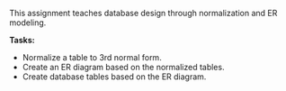 This assignment teaches database design through normalization and ER modeling.

**Tasks:**

- Normalize a table to 3rd normal form.
- Create an ER diagram based on the normalized tables.
- Create database tables based on the ER diagram.

